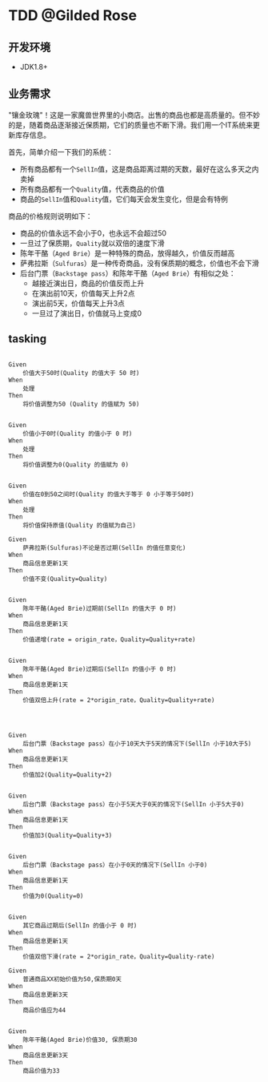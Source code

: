 # TDD @Gilded Rose


## 开发环境
 - JDK1.8+
 
## 业务需求

"镶金玫瑰"！这是一家魔兽世界里的小商店。出售的商品也都是高质量的。但不妙的是，随着商品逐渐接近保质期，它们的质量也不断下滑。我们用一个IT系统来更新库存信息。

首先，简单介绍一下我们的系统：

- 所有商品都有一个`SellIn`值，这是商品距离过期的天数，最好在这么多天之内卖掉
- 所有商品都有一个`Quality`值，代表商品的价值
- 商品的`SellIn`值和`Quality`值，它们每天会发生变化，但是会有特例


商品的价格规则说明如下：

- 商品的价值永远不会小于0，也永远不会超过50
- 一旦过了保质期，`Quality`就以双倍的速度下滑
- 陈年干酪（`Aged Brie`）是一种特殊的商品，放得越久，价值反而越高
- 萨弗拉斯（`Sulfuras`）是一种传奇商品，没有保质期的概念，价值也不会下滑
- 后台门票（`Backstage pass`）和陈年干酪（`Aged Brie`）有相似之处：
	- 越接近演出日，商品的价值反而上升
	- 在演出前10天，价值每天上升2点
	- 演出前5天，价值每天上升3点
	- 一旦过了演出日，价值就马上变成0


## tasking 


~~~

Given  
	价值大于50时(Quality 的值大于 50 时)
When
	处理
Then
	将价值调整为50 (Quality 的值赋为 50)


Given  
	价值小于0时(Quality 的值小于 0 时)
When
	处理
Then
	将价值调整为0(Quality 的值赋为 0)


Given  
	价值在0到50之间时(Quality 的值大于等于 0 小于等于50时)
When
	处理
Then
	将价值保持原值(Quality 的值赋为自己)

Given  
	萨弗拉斯(Sulfuras)不论是否过期(SellIn 的值任意变化)
When
	商品信息更新1天
Then
	价值不变(Quality=Quality)


Given  
	陈年干酪(Aged Brie)过期前(SellIn 的值大于 0 时)
When
	商品信息更新1天
Then
	价值递增(rate = origin_rate，Quality=Quality+rate)


Given  
	陈年干酪(Aged Brie)过期后(SellIn 的值小于 0 时)
When
	商品信息更新1天
Then
	价值双倍上升(rate = 2*origin_rate，Quality=Quality+rate)




Given  
	后台门票（Backstage pass）在小于10天大于5天的情况下(SellIn 小于10大于5)
When
	商品信息更新1天
Then
	价值加2(Quality=Quality+2)


Given  
	后台门票（Backstage pass）在小于5天大于0天的情况下(SellIn 小于5大于0)
When
	商品信息更新1天
Then
	价值加3(Quality=Quality+3)


Given  
	后台门票（Backstage pass）在小于0天的情况下(SellIn 小于0)
When
	商品信息更新1天
Then
	价值为0(Quality=0)


Given  
	其它商品过期后(SellIn 的值小于 0 时)
When
	商品信息更新1天
Then
	价值双倍下滑(rate = 2*origin_rate，Quality=Quality-rate)

Given
	普通商品XX初始价值为50,保质期0天
When
	商品信息更新3天
Then
	商品价值应为44


Given
	陈年干酪(Aged Brie)价值30, 保质期30
When
	商品信息更新3天
Then
	商品价值为33

~~~
